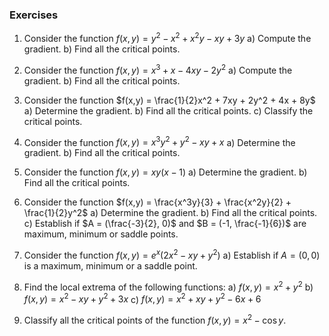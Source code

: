 
### Exercises

1. Consider the function $f(x,y) = y^2 - x^2 + x^2y - xy + 3y$
   a) Compute the gradient.
   b) Find all the critical points.

2. Consider the function $f(x,y) = x^3 + x - 4xy - 2y^2$
   a) Compute the gradient.
   b) Find all the critical points.

3. Consider the function $f(x,y) = \frac{1}{2}x^2 + 7xy + 2y^2 + 4x + 8y$
   a) Determine the gradient.
   b) Find all the critical points.
   c) Classify the critical points.

4. Consider the function $f(x,y) = x^3y^2+y^2-xy+x$
   a) Determine the gradient.
   b) Find all the critical points.

5. Consider the function $f(x,y) = xy(x-1)$
   a) Determine the gradient.
   b) Find all the critical points.

6. Consider the function $f(x,y) = \frac{x^3y}{3} + \frac{x^2y}{2} + \frac{1}{2}y^2$
   a) Determine the gradient.
   b) Find all the critical points.
   c) Establish if $A = (\frac{-3}{2}, 0)$ and $B = (-1, \frac{-1}{6})$ are maximum, minimum or saddle points.

7. Consider the function $f(x,y) = e^x(2x^2-xy+y^2)$
   a) Establish if $A = (0,0)$ is a maximum, minimum or a saddle point.

8. Find the local extrema of the following functions:
   a) $f(x, y) = x^2+y^2$
   b) $f(x, y) = x^2-xy+y^2+3x$
   c) $f(x, y) = x^2+xy+y^2-6x+6$

9. Classify all the critical points of the function $f(x, y) = x^2 - \cos y$.